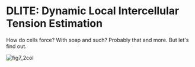 # DLITE: Dynamic Local Intercellular Tension Estimation
How do cells force? With soap and such? Probably that and more. But let's find out. 

![fig7_2col](https://user-images.githubusercontent.com/40371793/53372708-6d6ea480-3908-11e9-8b93-1406b3fb4f12.png)
